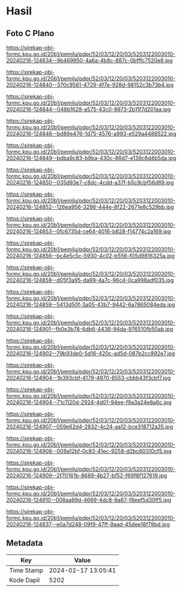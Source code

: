 # Hasil

## Foto C Plano

https://sirekap-obj-formc.kpu.go.id/20b1/pemilu/pdpr/52/03/12/20/03/5203122003010-20240216-124834--9b469950-4a6a-4b8c-887c-0bfffc7520e8.jpg

https://sirekap-obj-formc.kpu.go.id/20b1/pemilu/pdpr/52/03/12/20/03/5203122003010-20240216-124840--370c9561-4729-4f7e-928d-98152c3b73b4.jpg

https://sirekap-obj-formc.kpu.go.id/20b1/pemilu/pdpr/52/03/12/20/03/5203122003010-20240216-124844--048b1628-a575-43c0-8973-2b11f7d201aa.jpg

https://sirekap-obj-formc.kpu.go.id/20b1/pemilu/pdpr/52/03/12/20/03/5203122003010-20240216-124846--bd89e476-1d75-4576-a993-e529a4488522.jpg

https://sirekap-obj-formc.kpu.go.id/20b1/pemilu/pdpr/52/03/12/20/03/5203122003010-20240216-124849--bdba9c83-b9ba-430c-86d7-e139c6d4b5da.jpg

https://sirekap-obj-formc.kpu.go.id/20b1/pemilu/pdpr/52/03/12/20/03/5203122003010-20240216-124850--035d93e7-c8dc-4cdd-a37f-b5c9cbf56d69.jpg

https://sirekap-obj-formc.kpu.go.id/20b1/pemilu/pdpr/52/03/12/20/03/5203122003010-20240216-124852--126ea956-3296-444e-8f22-2671e8c529bb.jpg

https://sirekap-obj-formc.kpu.go.id/20b1/pemilu/pdpr/52/03/12/20/03/5203122003010-20240216-124853--0fc6735d-ce64-4016-b828-f14774c2a169.jpg

https://sirekap-obj-formc.kpu.go.id/20b1/pemilu/pdpr/52/03/12/20/03/5203122003010-20240216-124856--bc4e5c5c-5930-4c02-b556-f05d9816325a.jpg

https://sirekap-obj-formc.kpu.go.id/20b1/pemilu/pdpr/52/03/12/20/03/5203122003010-20240216-124858--d05f3a95-da99-4a7c-96c4-0ca998adf035.jpg

https://sirekap-obj-formc.kpu.go.id/20b1/pemilu/pdpr/52/03/12/20/03/5203122003010-20240216-124859--5413d50f-3a05-43b7-9442-6a7865084eda.jpg

https://sirekap-obj-formc.kpu.go.id/20b1/pemilu/pdpr/52/03/12/20/03/5203122003010-20240216-124901--fb0e3b78-6db6-4436-94da-976510fb50ab.jpg

https://sirekap-obj-formc.kpu.go.id/20b1/pemilu/pdpr/52/03/12/20/03/5203122003010-20240216-124902--79b93de0-5d16-420c-ad5d-087b2cc892e7.jpg

https://sirekap-obj-formc.kpu.go.id/20b1/pemilu/pdpr/52/03/12/20/03/5203122003010-20240216-124904--1b393cbf-4179-4970-8553-cbbb43f3cbf7.jpg

https://sirekap-obj-formc.kpu.go.id/20b1/pemilu/pdpr/52/03/12/20/03/5203122003010-20240216-124904--71c1120d-2924-4d01-94ee-f9a3a24e8a6c.jpg

https://sirekap-obj-formc.kpu.go.id/20b1/pemilu/pdpr/52/03/12/20/03/5203122003010-20240216-124907--059e62d4-2832-4c24-aa12-bce318712a35.jpg

https://sirekap-obj-formc.kpu.go.id/20b1/pemilu/pdpr/52/03/12/20/03/5203122003010-20240216-124908--009a12bf-0c93-41ec-9258-d2bc60310cf5.jpg

https://sirekap-obj-formc.kpu.go.id/20b1/pemilu/pdpr/52/03/12/20/03/5203122003010-20240216-124909--2f70161b-8689-4b27-bf52-f69f8f127619.jpg

https://sirekap-obj-formc.kpu.go.id/20b1/pemilu/pdpr/52/03/12/20/03/5203122003010-20240216-124910--008aa89d-4669-4dc8-8a87-f8eef5d30ff5.jpg

https://sirekap-obj-formc.kpu.go.id/20b1/pemilu/pdpr/52/03/12/20/03/5203122003010-20240216-124837--e0a7d248-09f9-47ff-9aad-45dee18f79bd.jpg


## Metadata

| Key        | Value               |
| ---------- | ------------------- |
| Time Stamp | 2024-02-17 13:05:41 |
| Kode Dapil | 5202                |



